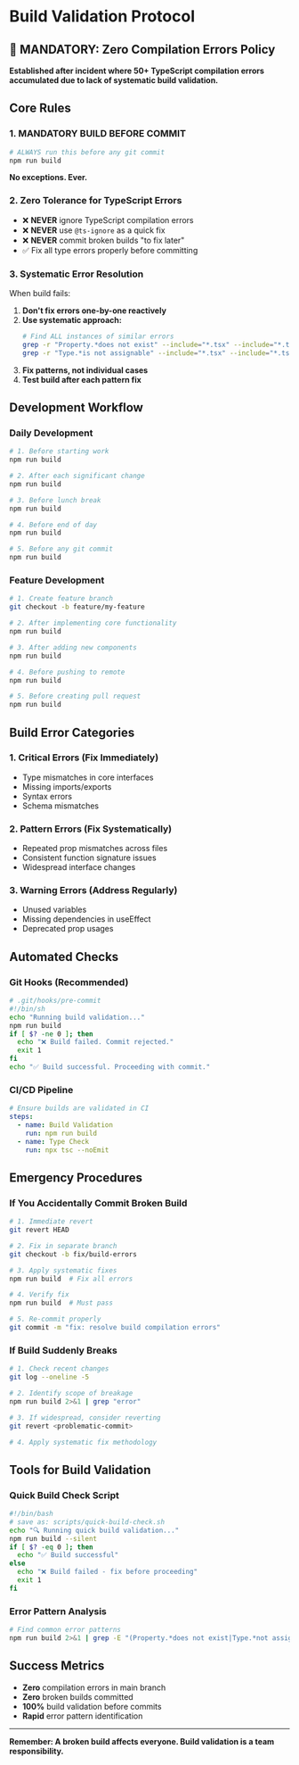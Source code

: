 # Build Validation Protocol

## 🚨 MANDATORY: Zero Compilation Errors Policy

**Established after incident where 50+ TypeScript compilation errors accumulated due to lack of systematic build validation.**

## Core Rules

### 1. **MANDATORY BUILD BEFORE COMMIT**

```bash
# ALWAYS run this before any git commit
npm run build
```

**No exceptions. Ever.**

### 2. **Zero Tolerance for TypeScript Errors**

- ❌ **NEVER** ignore TypeScript compilation errors
- ❌ **NEVER** use `@ts-ignore` as a quick fix
- ❌ **NEVER** commit broken builds "to fix later"
- ✅ Fix all type errors properly before committing

### 3. **Systematic Error Resolution**

When build fails:

1. **Don't fix errors one-by-one reactively**
2. **Use systematic approach:**
   ```bash
   # Find ALL instances of similar errors
   grep -r "Property.*does not exist" --include="*.tsx" --include="*.ts"
   grep -r "Type.*is not assignable" --include="*.tsx" --include="*.ts"
   ```
3. **Fix patterns, not individual cases**
4. **Test build after each pattern fix**

## Development Workflow

### Daily Development

```bash
# 1. Before starting work
npm run build

# 2. After each significant change
npm run build

# 3. Before lunch break
npm run build

# 4. Before end of day
npm run build

# 5. Before any git commit
npm run build
```

### Feature Development

```bash
# 1. Create feature branch
git checkout -b feature/my-feature

# 2. After implementing core functionality
npm run build

# 3. After adding new components
npm run build

# 4. Before pushing to remote
npm run build

# 5. Before creating pull request
npm run build
```

## Build Error Categories

### 1. **Critical Errors (Fix Immediately)**

- Type mismatches in core interfaces
- Missing imports/exports
- Syntax errors
- Schema mismatches

### 2. **Pattern Errors (Fix Systematically)**

- Repeated prop mismatches across files
- Consistent function signature issues
- Widespread interface changes

### 3. **Warning Errors (Address Regularly)**

- Unused variables
- Missing dependencies in useEffect
- Deprecated prop usages

## Automated Checks

### Git Hooks (Recommended)

```bash
# .git/hooks/pre-commit
#!/bin/sh
echo "Running build validation..."
npm run build
if [ $? -ne 0 ]; then
  echo "❌ Build failed. Commit rejected."
  exit 1
fi
echo "✅ Build successful. Proceeding with commit."
```

### CI/CD Pipeline

```yaml
# Ensure builds are validated in CI
steps:
  - name: Build Validation
    run: npm run build
  - name: Type Check
    run: npx tsc --noEmit
```

## Emergency Procedures

### If You Accidentally Commit Broken Build

```bash
# 1. Immediate revert
git revert HEAD

# 2. Fix in separate branch
git checkout -b fix/build-errors

# 3. Apply systematic fixes
npm run build  # Fix all errors

# 4. Verify fix
npm run build  # Must pass

# 5. Re-commit properly
git commit -m "fix: resolve build compilation errors"
```

### If Build Suddenly Breaks

```bash
# 1. Check recent changes
git log --oneline -5

# 2. Identify scope of breakage
npm run build 2>&1 | grep "error"

# 3. If widespread, consider reverting
git revert <problematic-commit>

# 4. Apply systematic fix methodology
```

## Tools for Build Validation

### Quick Build Check Script

```bash
#!/bin/bash
# save as: scripts/quick-build-check.sh
echo "🔍 Running quick build validation..."
npm run build --silent
if [ $? -eq 0 ]; then
  echo "✅ Build successful"
else
  echo "❌ Build failed - fix before proceeding"
  exit 1
fi
```

### Error Pattern Analysis

```bash
# Find common error patterns
npm run build 2>&1 | grep -E "(Property.*does not exist|Type.*not assignable|Cannot find|Expected.*arguments)"
```

## Success Metrics

- **Zero** compilation errors in main branch
- **Zero** broken builds committed
- **100%** build validation before commits
- **Rapid** error pattern identification

---

**Remember: A broken build affects everyone. Build validation is a team responsibility.**
